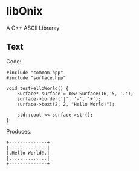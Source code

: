 libOnix
=======

A C++ ASCII Libraray

Text
---

Code:

	#include "common.hpp"
	#include "surface.hpp"

	void testHelloWorld() {
		Surface* surface = new Surface(16, 5, '.');
		surface->border('|', '-', '+');
		surface->text(2, 2, "Hello World!");

		std::cout << surface->str(); 
	}

Produces: 

	+--------------+
	|..............|
	|.Hello World!.|
	|..............|
	+--------------+
